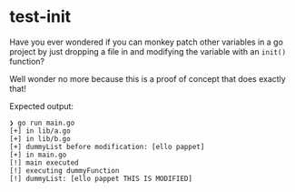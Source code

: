 # test-init

Have you ever wondered if you can monkey patch other variables in a go project by just dropping a file in
and modifying the variable with an `init()` function?

Well wonder no more because this is a proof of concept that does exactly that!

Expected output:
```
❯ go run main.go
[+] in lib/a.go
[+] in lib/b.go
[+] dummyList before modification: [ello pappet]
[+] in main.go
[!] main executed
[!] executing dummyFunction
[!] dummyList: [ello pappet THIS IS MODIFIED]
```
